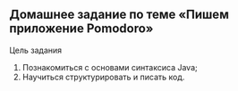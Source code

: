 ## Домашнее задание по теме «Пишем приложение Pomodoro»

Цель задания
1. Познакомиться с основами синтаксиса Java;
2. Научиться структурировать и писать код.